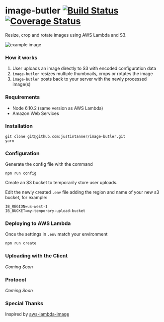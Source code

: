 # image-butler [![Build Status](https://travis-ci.org/justintanner/image-butler.svg?branch=master)](https://travis-ci.org/justintanner/image-butler) [![Coverage Status](https://coveralls.io/repos/github/justintanner/image-butler/badge.svg?branch=master)](https://coveralls.io/github/justintanner/image-butler?branch=master)

Resize, crop and rotate images using AWS Lambda and S3.

![example image](https://imgur.com/a/pdgHFLG)

### How it works
 
 1) User uploads an image directly to S3 with encoded configuration data
 2) `image-butler` resizes multiple thumbnails, crops or rotates the image
 3) `image-butler` posts back to your server with the newly processed image(s) 
 
### Requirements

* Node 6.10.2 (same version as AWS Lambda)
* Amazon Web Services

### Installation

```
git clone git@github.com:justintanner/image-butler.git
yarn 
```

### Configuration

Generate the config file with the command
```
npm run config 
```

Create an S3 bucket to temporarily store user uploads.

Edit the newly created `.env` file adding the region and name of your new s3 bucket, for example: 

```
IB_REGION=us-west-1
IB_BUCKET=my-temporary-upload-bucket
```

### Deploying to AWS Lambda

Once the settings in `.env` match your environment

```
npm run create
```

### Uploading with the Client ###

*Coming Soon*

### Protocol

*Coming Soon*

### Special Thanks

Inspired by [aws-lambda-image][1]

[1]: https://github.com/ysugimoto/aws-lambda-image 

